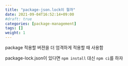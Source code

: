 ```yaml
---
title: "package-json.lock이 뭘까"
date: 2021-09-04T16:52:14+09:00
#draft: true
categories: [package-management]
tags: []
weight: 1
---
```


package 적용할 버젼을 더 엄격하게 적용할 때 사용함

package-lock.json이 있다면 `npm install` 대신 `npm ci`를 하자

<!--path dependency-->